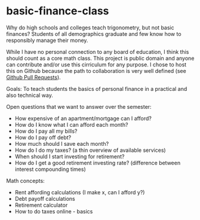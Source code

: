 # basic-finance-class

Why do high schools and colleges teach trigonometry, but not basic finances? Students of all demographics graduate and few know how to responsibly manage their money. 

While I have no personal connection to any board of education, I think this should count as a core math class. This project is public domain and anyone can contribute and/or use this cirriculum for any purpose. I chose to host this on Github because the path to collaboration is very well defined (see [Github Pull Requests](https://help.github.com/articles/creating-a-pull-request/)).

Goals: To teach students the basics of personal finance in a practical and also technical way. 

Open questions that we want to answer over the semester: 
* How expensive of an apartment/mortgage can I afford? 
* How do I know what I can afford each month?
* How do I pay all my bills?
* How do I pay off debt? 
* How much should I save each month?
* How do I do my taxes? (a thin overview of available services)
* When should I start investing for retirement? 
* How do I get a good retirement investing rate? (difference between interest compounding times)

Math concepts:
* Rent affording calculations (I make x, can I afford y?)
* Debt payoff calculations
* Retirement calculator
* How to do taxes online - basics
